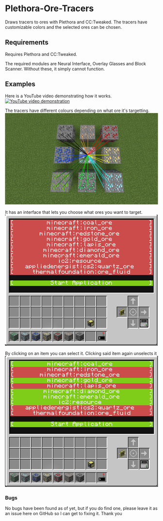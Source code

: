 # Plethora-Ore-Tracers
Draws tracers to ores with Plethora and CC:Tweaked. The tracers have customizable colors and the selected ores can be chosen.


## Requirements
Requires Plethora and CC:Tweaked.

The required modules are Neural Interface, Overlay Glasses and Block Scanner. Without these, it simply cannot function.

## Examples
Here is a YouTube video demonstrating how it works.
[![YouTube video demonstration](https://img.youtube.com/vi/ljtvr_jARDk/0.jpg)](https://www.youtube.com/watch?v=ljtvr_jARDk)


The tracers have different colours depending on what ore it's targetting.
![Different Tracer Colors](tracer_colors.png)


It has an interface that lets you choose what ores you want to target.
![Unchecked Interface](tracers_interface_unchecked.png)


By clicking on an item you can select it. Clicking said item again unselects it
![Unchecked Interface](tracers_interface_checked.png)


### Bugs
No bugs have been found as of yet, but if you do find one, please leave it as an issue here on GitHub so I can get to fixing it. Thank you
